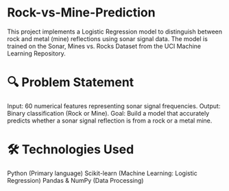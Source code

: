 # Rock-vs-Mine-Prediction
This project implements a Logistic Regression model to distinguish between rock and metal (mine) reflections using sonar signal data. The model is trained on the Sonar, Mines vs. Rocks Dataset from the UCI Machine Learning Repository.

# 🔍 Problem Statement
Input: 60 numerical features representing sonar signal frequencies.
Output: Binary classification (Rock or Mine).
Goal: Build a model that accurately predicts whether a sonar signal reflection is from a rock or a metal mine.


# 🛠️ Technologies Used
Python (Primary language)
Scikit-learn (Machine Learning: Logistic Regression)
Pandas & NumPy (Data Processing)
